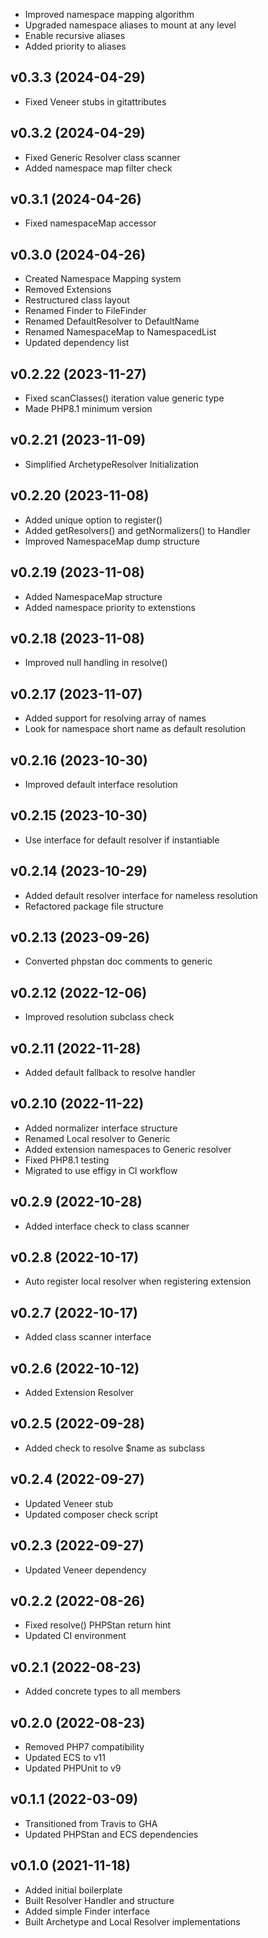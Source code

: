 * Improved namespace mapping algorithm
* Upgraded namespace aliases to mount at any level
* Enable recursive aliases
* Added priority to aliases

## v0.3.3 (2024-04-29)
* Fixed Veneer stubs in gitattributes

## v0.3.2 (2024-04-29)
* Fixed Generic Resolver class scanner
* Added namespace map filter check

## v0.3.1 (2024-04-26)
* Fixed namespaceMap accessor

## v0.3.0 (2024-04-26)
* Created Namespace Mapping system
* Removed Extensions
* Restructured class layout
* Renamed Finder to FileFinder
* Renamed DefaultResolver to DefaultName
* Renamed NamespaceMap to NamespacedList
* Updated dependency list

## v0.2.22 (2023-11-27)
* Fixed scanClasses() iteration value generic type
* Made PHP8.1 minimum version

## v0.2.21 (2023-11-09)
* Simplified ArchetypeResolver Initialization

## v0.2.20 (2023-11-08)
* Added unique option to register()
* Added getResolvers() and getNormalizers() to Handler
* Improved NamespaceMap dump structure

## v0.2.19 (2023-11-08)
* Added NamespaceMap structure
* Added namespace priority to extenstions

## v0.2.18 (2023-11-08)
* Improved null handling in resolve()

## v0.2.17 (2023-11-07)
* Added support for resolving array of names
* Look for namespace short name as default resolution

## v0.2.16 (2023-10-30)
* Improved default interface resolution

## v0.2.15 (2023-10-30)
* Use interface for default resolver if instantiable

## v0.2.14 (2023-10-29)
* Added default resolver interface for nameless resolution
* Refactored package file structure

## v0.2.13 (2023-09-26)
* Converted phpstan doc comments to generic

## v0.2.12 (2022-12-06)
* Improved resolution subclass check

## v0.2.11 (2022-11-28)
* Added default fallback to resolve handler

## v0.2.10 (2022-11-22)
* Added normalizer interface structure
* Renamed Local resolver to Generic
* Added extension namespaces to Generic resolver
* Fixed PHP8.1 testing
* Migrated to use effigy in CI workflow

## v0.2.9 (2022-10-28)
* Added interface check to class scanner

## v0.2.8 (2022-10-17)
* Auto register local resolver when registering extension

## v0.2.7 (2022-10-17)
* Added class scanner interface

## v0.2.6 (2022-10-12)
* Added Extension Resolver

## v0.2.5 (2022-09-28)
* Added check to resolve $name as subclass

## v0.2.4 (2022-09-27)
* Updated Veneer stub
* Updated composer check script

## v0.2.3 (2022-09-27)
* Updated Veneer dependency

## v0.2.2 (2022-08-26)
* Fixed resolve() PHPStan return hint
* Updated CI environment

## v0.2.1 (2022-08-23)
* Added concrete types to all members

## v0.2.0 (2022-08-23)
* Removed PHP7 compatibility
* Updated ECS to v11
* Updated PHPUnit to v9

## v0.1.1 (2022-03-09)
* Transitioned from Travis to GHA
* Updated PHPStan and ECS dependencies

## v0.1.0 (2021-11-18)
* Added initial boilerplate
* Built Resolver Handler and structure
* Added simple Finder interface
* Built Archetype and Local Resolver implementations

